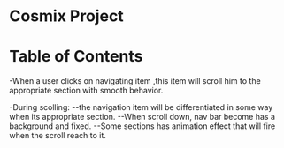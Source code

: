 # Cosmix Project

# Table of Contents

-When a user clicks on navigating item ,this item will scroll him to the appropriate section with smooth behavior.

-During scolling:
--the navigation item will be differentiated in some way when its appropriate section.
--When scroll down, nav bar become has a background and fixed.
--Some sections has animation effect that will fire when the scroll reach to it.
